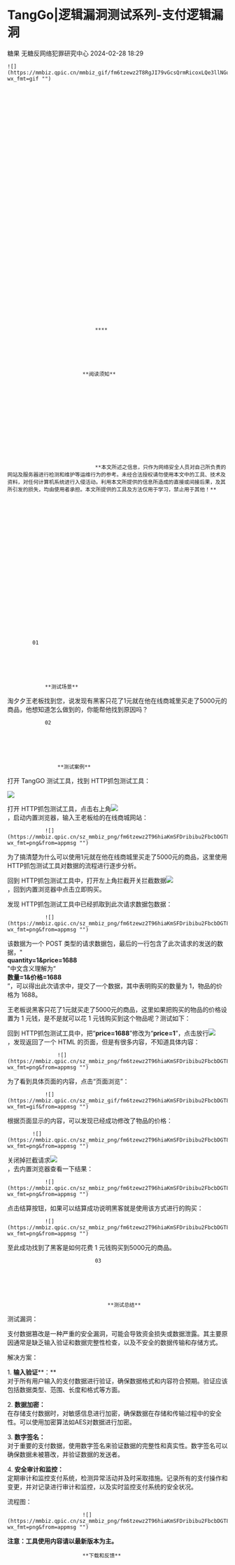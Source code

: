 #  TangGo|逻辑漏洞测试系列-支付逻辑漏洞   
糖果  无糖反网络犯罪研究中心   2024-02-28 18:29  
  

	![](https://mmbiz.qpic.cn/mmbiz_gif/fm6tzewz2T8RgJI79vGcsQrmRicoxLQe3llNGu05Zrwd5hAfX3YOmSwTwf3icEZL8PQibN985AZnpZJ6EBkk5y3SA/640?wx_fmt=gif "")  
  
  

	  

		
	  

	  

		  

			
		  

	  

	  

		  

			
		  

	  

	  

		  

			  

				  

					  

						  

							  

								****
							  

						  

						  

							**阅读须知**
						  

					  

				  

				  

					  

						  

							  

								**本文所述之信息，只作为网络安全人员对自己所负责的网站及服务器进行检测和维护等运维行为的参考。未经合法授权请勿使用本文中的工具、技术及资料，对任何计算机系统进行入侵活动。利用本文所提供的信息所造成的直接或间接后果，及其所引发的损失，均由使用者承担。本文所提供的工具及方法仅用于学习，禁止用于其他！**
							  

						  

					  

				  

			  

		  

	  
  

	  

		
	  

	  

		  

			01
		  

		  

			  

				**测试场景**
			  

		  

		  

			
		  

	  

	  

		
	  
  

	  

		  
淘夕夕王老板找到您，说发现有黑客只花了1元就在他在线商城里买走了5000元的商品，他想知道怎么做到的，你能帮他找到原因吗？  

	  
  

	  
  

	  

		  

			  

				02
			  

			  

				  

					**测试案例**
				  

			  

			  
  
  

	  

		
			  
打开 TangGO 测试工具，找到 HTTP抓包测试工具：
		  

		
			  
![](https://mmbiz.qpic.cn/sz_mmbiz_png/fm6tzewz2T96hiaKmSFDribibu2FbcbDGT8rNfV9pfKzcHaCZkiaEnSmFDcYqXVfWFjYVwcSAo25wDy9JAnWibSMxKw/640?wx_fmt=png&from=appmsg "")  

		  

	  

	  

		  

			  

				  
打开 HTTP抓包测试工具，点击右上角![](https://mmbiz.qpic.cn/sz_mmbiz_png/fm6tzewz2T96hiaKmSFDribibu2FbcbDGT8Rl5Vy9usABPxpwxNhXnNkwxTEbNxol4Pz8mT3IQ5X3UbZd7SLDWz2w/640?wx_fmt=png&from=appmsg "")  
，启动内置浏览器，输入王老板给的在线商城网站：
			  

		  

		  

			  

				![](https://mmbiz.qpic.cn/sz_mmbiz_png/fm6tzewz2T96hiaKmSFDribibu2FbcbDGT8zGQCOYMWB4wSB0vRd7ZjcWzkh3uARNuriaW54tx7R9GALzjbzickJVFw/640?wx_fmt=png&from=appmsg "")  

			  

		  

	  

	  

		  

			  

				  
为了搞清楚为什么可以使用1元就在他在线商城里买走了5000元的商品，这里使用 HTTP抓包测试工具对数据的流程进行逐步分析。
			  

		  

		  

			  

				  

					  
回到 HTTP抓包测试工具中，打开左上角拦截开关拦截数据![](https://mmbiz.qpic.cn/sz_mmbiz_gif/fm6tzewz2T96hiaKmSFDribibu2FbcbDGT845eooWjg0icnicmS5fOiawiaAr99OJRr4VcjNuMae1GCBzLKN9uppmzNIA/640?wx_fmt=gif&from=appmsg "")  
，回到内置浏览器中点击立即购买。
				  

			  

		  

		  

			  

				  

					  
发现 HTTP抓包测试工具中已经抓取到此次请求数据包数据：
				  

			  

		  

		  

			  

				![](https://mmbiz.qpic.cn/sz_mmbiz_png/fm6tzewz2T96hiaKmSFDribibu2FbcbDGT8f9zQKjYQoP7GXsDfV4V9GRaKRaP4BmcSmHj05kAJXNp6yFHAqdnSqg/640?wx_fmt=png&from=appmsg "")  

			  

		  

		  

			  

				  

					  
该数据为一个 POST 类型的请求数据包，最后的一行包含了此次请求的发送的数据，"  
**quantity=1&price=1688**  
"中文含义理解为“  
**数量=1&价格=1688**  
”，可以得出此次请求中，提交了一个数据，其中表明购买的数量为 1，物品的价格为 1688。 
				  

			  

			  

				  

					  

						  
王老板说黑客只花了1元就买走了5000元的商品，这里如果把购买的物品的价格设置为 1 元钱，是不是就可以花 1 元钱购买到这个物品呢？测试如下：
					  

				  

			  

			  

				  

					  

						  
回到 HTTP抓包测试工具中，把“**price=1688**”修改为“**price=1**”，点击放行![](https://mmbiz.qpic.cn/sz_mmbiz_gif/fm6tzewz2T96hiaKmSFDribibu2FbcbDGT8UjXZo1FZRd8ibe25WMWIk1fBfpicpPrfic6mS0K8dTOqfZJX3BRdkXh3A/640?wx_fmt=gif&from=appmsg "")  
，发现返回了一个 HTML 的页面，但是有很多内容，不知道具体内容：
					  

				  

			  

			  

				  

					![](https://mmbiz.qpic.cn/sz_mmbiz_png/fm6tzewz2T96hiaKmSFDribibu2FbcbDGT8Et2STjZicia7kzDFVu6APU3GODW1qu1XepT7iamH1zoiaaicTJKAuhXwHqA/640?wx_fmt=png&from=appmsg "")  

				  

			  

		  

	  

	  

		  

			  

				  
为了看到具体页面的内容，点击“页面浏览”：
			  

		  

		  

			  

				![](https://mmbiz.qpic.cn/sz_mmbiz_gif/fm6tzewz2T96hiaKmSFDribibu2FbcbDGT8KeKrmE6RkYPP46l7XCFsL7VoJCBY9AfwNLUzalgU0apFJibHUICSvow/640?wx_fmt=gif&from=appmsg "")  

			  

		  

		  

			  

				  

					  
根据页面显示的内容，可以发现已经成功修改了物品的价格：
				  

			  

		  

	  

	  

		  

			![](https://mmbiz.qpic.cn/sz_mmbiz_png/fm6tzewz2T96hiaKmSFDribibu2FbcbDGT8joxHTIzv00PLZUOsrGnt9VYhAWxibIydrnia5kX6v2F03ev86RXW1Xlg/640?wx_fmt=png&from=appmsg "")  

		  

	  

	  

		  

			  

				  
关闭掉拦截请求![](https://mmbiz.qpic.cn/sz_mmbiz_gif/fm6tzewz2T96hiaKmSFDribibu2FbcbDGT8xB3ibS8F2X356ib65xezaBEoickKUID30VlVib45bqJoibTMPLdWAiapvqXw/640?wx_fmt=gif&from=appmsg "")  
，去内置浏览器查看一下结果： 
			  

		  

		  

			  

				![](https://mmbiz.qpic.cn/sz_mmbiz_png/fm6tzewz2T96hiaKmSFDribibu2FbcbDGT8QnOhXbsEOEkPPicATXe07qpibcIcgiayazoT0RLQUWBqqLFTLABxFmlkw/640?wx_fmt=png&from=appmsg "")  

			  

		  

	  

	  

		  

			  

				  

					  
点击结算按钮，如果可以结算成功说明黑客就是使用该方式进行的购买：
				  

			  

		  

		  

			  

				![](https://mmbiz.qpic.cn/sz_mmbiz_png/fm6tzewz2T96hiaKmSFDribibu2FbcbDGT8CurgqYwm7CBUNB6WEUhcjicHetzxkQNFKJp2FNZ3zEFbBmTLiaPyMaiag/640?wx_fmt=png&from=appmsg "")  

			  

		  

		  

			  

				  

					  

						  
至此成功找到了黑客是如何花费 1 元钱购买到5000元的商品。
					  

				  

				  

					  

						  

							
						  

						  

							  

								03
							  

							  

								  

									**测试总结**
								  

							  

							  

						  

							
						  

					  

					  

						  

							  
测试漏洞：
						  

					  

					  

						  

							  

								  
  
支付数据篡改是一种严重的安全漏洞，可能会导致资金损失或数据泄露。其主要原因通常是缺乏输入验证和数据完整性检查，以及不安全的数据传输和存储方式。
							  

						  

					  

					  

						  

							  

								  
解决方案：
							  

						  

					  

				  

				  

					  

						  

							  
  
1. **输入验证****：**  
对于所有用户输入的支付数据进行验证，确保数据格式和内容符合预期。验证应该包括数据类型、范围、长度和格式等方面。
						  

						  

							  
2. **数据加密：**  
在存储支付数据时，对敏感信息进行加密，确保数据在存储和传输过程中的安全性。可以使用加密算法如AES对数据进行加密。
						  

						  

							  
3. **数字签名：**  
对于重要的支付数据，使用数字签名来验证数据的完整性和真实性。数字签名可以确保数据未被篡改，并验证数据的发送者。
						  

						  

							  
4. **安全审计和监控：**  
定期审计和监控支付系统，检测异常活动并及时采取措施。记录所有的支付操作和变更，并对记录进行审计和监控，以及实时监控支付系统的安全状况。
						  

					  

				  

				  

					  

						  

							  
流程图：
						  

					  

					  

						  

							![](https://mmbiz.qpic.cn/sz_mmbiz_png/fm6tzewz2T96hiaKmSFDribibu2FbcbDGT8RwpARdvFj6uzwat0eucNYRMHPLsfSfUh1GJ4WXI2NyJiaYpJSuA8WAw/640?wx_fmt=png&from=appmsg "")  

						  

					  

				  

			  

		  

	  
  

	  
**注意：工具使用内容请以最新版本为主。**  
  

	  
  

	  

		  

			  

				  

					  

						  

							  

								
							  

						  

					  

					  

						  

							**下载和反馈**
						  

					  

					  

						  

							
						  

					  

				  

			  

		  

	  

	  

		  

			
		  

	  
  

	  

		  

			  

				  

					  

						  

							  

								  

									  

										  

											**0****1**
										  

									  

									  

										  

											**TangGo社区版本下载：**
										  

										  

											  
**·**https://tanggo.nosugar.tech/
										  

									  

								  

								  

									  

										  

											**0****2**
										  

									  

									  

										  

											  

												**反馈问题：**
											  

											  

												  
**·**https://tanggo.nosugar.tech/#/feedback
											  

											  

												  
**·**通过微信交流群反馈：关注【无糖反网络犯罪研究中心】公  
众号，回复“TangGo”，加入交流群进行反馈。
											  

										  

									  

								  

							  

						  

					  

				  

			  

		  

	  
  

	![](https://mmbiz.qpic.cn/sz_mmbiz_gif/fm6tzewz2T9ibzXiaOA4xIhKa0wQXZRgiaWcib9nrhAWHJulG7iaKm0sqdm5mz6nFbAmkWWttI1j98ib1QeaDC4gcmlQ/640?wx_fmt=gif&from=appmsg "")  
  
  
